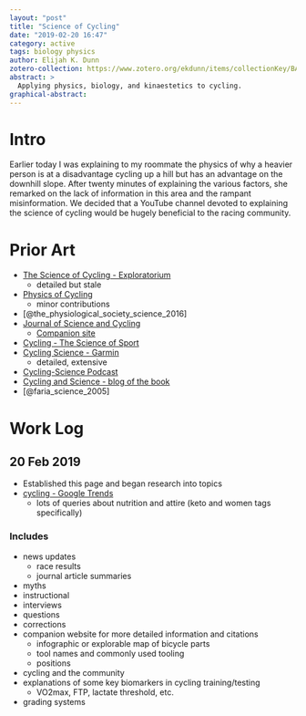 ```yaml
---
layout: "post"
title: "Science of Cycling"
date: "2019-02-20 16:47"
category: active
tags: biology physics
author: Elijah K. Dunn
zotero-collection: https://www.zotero.org/ekdunn/items/collectionKey/BAA7JBUJ
abstract: >
  Applying physics, biology, and kinaestetics to cycling.
graphical-abstract:
---
```


# Intro
Earlier today I was explaining to my roommate the physics of why a heavier person is at a disadvantage cycling up a hill but has an advantage on the downhill slope. After twenty minutes of explaining the various factors, she remarked on the lack of information in this area and the rampant misinformation. We decided that a YouTube channel devoted to explaining the science of cycling would be hugely beneficial to the racing community.

# Prior Art
- [The Science of Cycling - Exploratorium](https://www.exploratorium.edu/cycling/)
    - detailed but stale
- [Physics of Cycling](https://timothyharonphysicsproject.weebly.com/)
    - minor contributions
- [@the_physiological_society_science_2016]
- [Journal of Science and Cycling](http://www.jsc-journal.com/)
    - [Companion site](https://science-cycling.org/)
- [Cycling - The Science of Sport](https://sportsscientists.com/cycling/)
- [Cycling Science - Garmin](https://www.garmin.com/en-US/performance-data/cycling/)
    - detailed, extensive
- [Cycling-Science Podcast](https://cycling-science.com/)
- [Cycling and Science - blog of the book](https://cyclingandscience.com/)
- [@faria_science_2005]


# Work Log

## 20 Feb 2019
- Established this page and began research into topics
- [cycling - Google Trends](https://trends.google.com/trends/explore?q=cycling)
    - lots of queries about nutrition and attire (keto and women tags specifically)

### Includes
- news updates
    - race results
    - journal article summaries
- myths
- instructional
- interviews
- questions
- corrections
- companion website for more detailed information and citations
    - infographic or explorable map of bicycle parts
    - tool names and commonly used tooling
    - positions
- cycling and the community
- explanations of some key biomarkers in cycling training/testing
    - VO2max, FTP, lactate threshold, etc.
- grading systems

